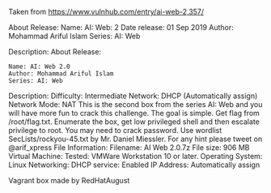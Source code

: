 Taken from https://www.vulnhub.com/entry/ai-web-2,357/ 

About Release:
    Name: AI: Web: 2
    Date release: 01 Sep 2019
    Author: Mohammad Ariful Islam
    Series: AI: Web

Description:
    About Release:

    Name: AI: Web 2.0
    Author: Mohammad Ariful Islam
    Series: AI: Web

Description:
    Difficulty: Intermediate
    Network: DHCP (Automatically assign)
    Network Mode: NAT
    This is the second box from the series AI: Web and you will have more fun to crack this challenge. The goal is simple. Get flag from /root/flag.txt. Enumerate the box, get low privileged shell and then escalate privilege to root.
    You may need to crack password. Use wordlist SecLists/rockyou-45.txt by Mr. Daniel Miessler.
    For any hint please tweet on @arif_xpress
    File Information:
    Filename: AI Web 2.0.7z
    File size: 906 MB
    Virtual Machine:
    Tested: VMWare Workstation 10 or later.
    Operating System: Linux
    Networking:
    DHCP service: Enabled
    IP Address: Automatically assign

Vagrant box made by RedHatAugust
